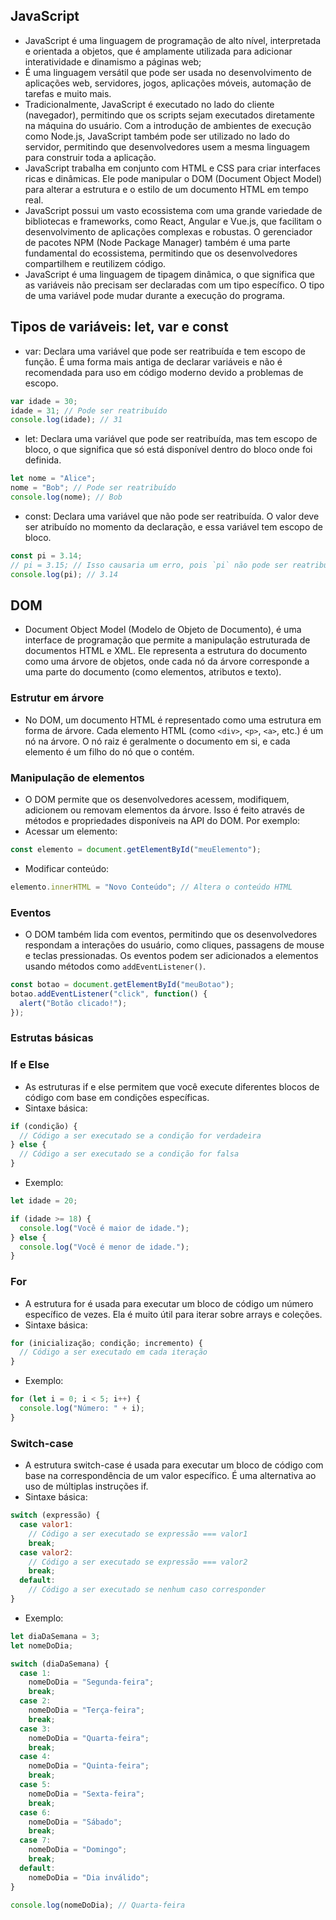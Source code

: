 ## JavaScript
- JavaScript é uma linguagem de programação de alto nível, interpretada e orientada a objetos, que é amplamente utilizada para adicionar interatividade e dinamismo a páginas web;
- É uma linguagem versátil que pode ser usada no desenvolvimento de aplicações web, servidores, jogos, aplicações móveis, automação de tarefas e muito mais.
- Tradicionalmente, JavaScript é executado no lado do cliente (navegador), permitindo que os scripts sejam executados diretamente na máquina do usuário. Com a introdução de ambientes de execução como Node.js, JavaScript também pode ser utilizado no lado do servidor, permitindo que desenvolvedores usem a mesma linguagem para construir toda a aplicação.
- JavaScript trabalha em conjunto com HTML e CSS para criar interfaces ricas e dinâmicas. Ele pode manipular o DOM (Document Object Model) para alterar a estrutura e o estilo de um documento HTML em tempo real.
- JavaScript possui um vasto ecossistema com uma grande variedade de bibliotecas e frameworks, como React, Angular e Vue.js, que facilitam o desenvolvimento de aplicações complexas e robustas. O gerenciador de pacotes NPM (Node Package Manager) também é uma parte fundamental do ecossistema, permitindo que os desenvolvedores compartilhem e reutilizem código.
- JavaScript é uma linguagem de tipagem dinâmica, o que significa que as variáveis não precisam ser declaradas com um tipo específico. O tipo de uma variável pode mudar durante a execução do programa.

## Tipos de variáveis: let, var e const
- var: Declara uma variável que pode ser reatribuída e tem escopo de função. É uma forma mais antiga de declarar variáveis e não é recomendada para uso em código moderno devido a problemas de escopo.
```javascript
var idade = 30;
idade = 31; // Pode ser reatribuído
console.log(idade); // 31

```
- let: Declara uma variável que pode ser reatribuída, mas tem escopo de bloco, o que significa que só está disponível dentro do bloco onde foi definida.
```javascript
let nome = "Alice";
nome = "Bob"; // Pode ser reatribuído
console.log(nome); // Bob
```
- const: Declara uma variável que não pode ser reatribuída. O valor deve ser atribuído no momento da declaração, e essa variável tem escopo de bloco.
```javascript
const pi = 3.14;
// pi = 3.15; // Isso causaria um erro, pois `pi` não pode ser reatribuído
console.log(pi); // 3.14

```
## DOM
- Document Object Model (Modelo de Objeto de Documento), é uma interface de programação que permite a manipulação estruturada de documentos HTML e XML. Ele representa a estrutura do documento como uma árvore de objetos, onde cada nó da árvore corresponde a uma parte do documento (como elementos, atributos e texto).
### Estrutur em árvore
- No DOM, um documento HTML é representado como uma estrutura em forma de árvore. Cada elemento HTML (como ```<div>```, ```<p>```, ```<a>```, etc.) é um nó na árvore. O nó raiz é geralmente o documento em si, e cada elemento é um filho do nó que o contém.

### Manipulação de elementos
- O DOM permite que os desenvolvedores acessem, modifiquem, adicionem ou removam elementos da árvore. Isso é feito através de métodos e propriedades disponíveis na API do DOM. Por exemplo:
- Acessar um elemento:
```javascript
const elemento = document.getElementById("meuElemento");

```
- Modificar conteúdo:
```javascript
elemento.innerHTML = "Novo Conteúdo"; // Altera o conteúdo HTML

```

### Eventos
- O DOM também lida com eventos, permitindo que os desenvolvedores respondam a interações do usuário, como cliques, passagens de mouse e teclas pressionadas. Os eventos podem ser adicionados a elementos usando métodos como ```addEventListener()```.
```javascript
const botao = document.getElementById("meuBotao");
botao.addEventListener("click", function() {
  alert("Botão clicado!");
});

```
### Estrutas básicas
### If e Else
- As estruturas if e else permitem que você execute diferentes blocos de código com base em condições específicas.
- Sintaxe básica:
```javascript
if (condição) {
  // Código a ser executado se a condição for verdadeira
} else {
  // Código a ser executado se a condição for falsa
}
```
- Exemplo:
```javascript
let idade = 20;

if (idade >= 18) {
  console.log("Você é maior de idade.");
} else {
  console.log("Você é menor de idade.");
}
```

### For
- A estrutura for é usada para executar um bloco de código um número específico de vezes. Ela é muito útil para iterar sobre arrays e coleções.
- Sintaxe básica:
```javascript
for (inicialização; condição; incremento) {
  // Código a ser executado em cada iteração
}
```
- Exemplo:
```javascript
for (let i = 0; i < 5; i++) {
  console.log("Número: " + i);
}
```

### Switch-case
- A estrutura switch-case é usada para executar um bloco de código com base na correspondência de um valor específico. É uma alternativa ao uso de múltiplas instruções if.
- Sintaxe básica:
```javascript
switch (expressão) {
  case valor1:
    // Código a ser executado se expressão === valor1
    break;
  case valor2:
    // Código a ser executado se expressão === valor2
    break;
  default:
    // Código a ser executado se nenhum caso corresponder
}
```
- Exemplo:
```javascript
let diaDaSemana = 3;
let nomeDoDia;

switch (diaDaSemana) {
  case 1:
    nomeDoDia = "Segunda-feira";
    break;
  case 2:
    nomeDoDia = "Terça-feira";
    break;
  case 3:
    nomeDoDia = "Quarta-feira";
    break;
  case 4:
    nomeDoDia = "Quinta-feira";
    break;
  case 5:
    nomeDoDia = "Sexta-feira";
    break;
  case 6:
    nomeDoDia = "Sábado";
    break;
  case 7:
    nomeDoDia = "Domingo";
    break;
  default:
    nomeDoDia = "Dia inválido";
}

console.log(nomeDoDia); // Quarta-feira

```
